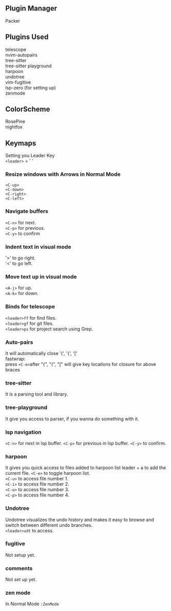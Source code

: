 ## Plugin Manager
Packer

## Plugins Used
telescope <br/>
nvim-autopairs <br/>
tree-sitter <br/>
tree-sitter playground <br/>
harpoon <br/>
undotree <br/>
vim-fugitive <br/>
lsp-zero (for setting up) <br/>
zenmode <br/>

## ColorScheme 
RosePine <br/>
nightfox

## Keymaps

Setting you Leader Key <br>
`<leader>` = ' '

### Resize windows with Arrows in Normal Mode
`<C-up>`<br>
`<C-down>`<br>
`<C-right>`<br>
`<C-left>`

### Navigate buffers
`<C-n>` for next.<br>
`<C-p>` for previous.<br>
`<C-y>` to confirm

### Indent text in visual mode
'>' to go right.<br>
'<' to go left.

### Move text up in visual mode 
`<A-j>` for up.<br>
`<A-k>` for down.<br>

### Binds for telescope
`<leader>ff` for find files.<br>
`<leader>gf` for git files.<br>
`<leader>ps` for project search using Grep.<br>

### Auto-pairs
It will automatically close '(', '{', '[' <br/>
fastwrap:<br>
press `<C-e>`after "{", "(", "[" will give key locations for closure for above braces<br/>

### tree-sitter
It is a parsing tool and library.

### tree-playground
It give you access to parser, if you wanna do something with it.

### lsp navigation
`<C-n>` for next in lsp buffer.
`<C-p>` for previous in lsp buffer.
`<C-y>` to confirm.

### harpoon
It gives you quick access to files added to harpoon list
leader + a to add the current file.
`<C-e>` to toggle harpoon list.<br>
`<C-u>` to access file number 1.<br>
`<C-i>` to access file number 2.<br>
`<C-o>` to access file number 3.<br>
`<C-p>` to access file number 4.<br>

### Undotree
Undotree visualizes the undo history and makes it easy to browse and switch between different undo branches.<br/>
`<leader>udt` to access.

### fugitive 
Not setup yet.<br>

### comments
Not set up yet.

### zen mode
In Normal Mode
`:ZenMode`
